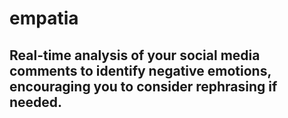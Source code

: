 # empatia

## Real-time analysis of your social media comments to identify negative emotions, encouraging you to consider rephrasing if needed.